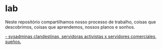 # lab
Neste repositório compartilhamos nosso processo de trabalho, coisas que descobrimos, coisas que aprendemos, nossos planos e sonhos. 


[- sysadminas clandestinas, servidoras activistas x servidores comerciales, sueños.](https://github.com/cl4ndestina/lab/blob/master/admynas-clandestinas.md)
